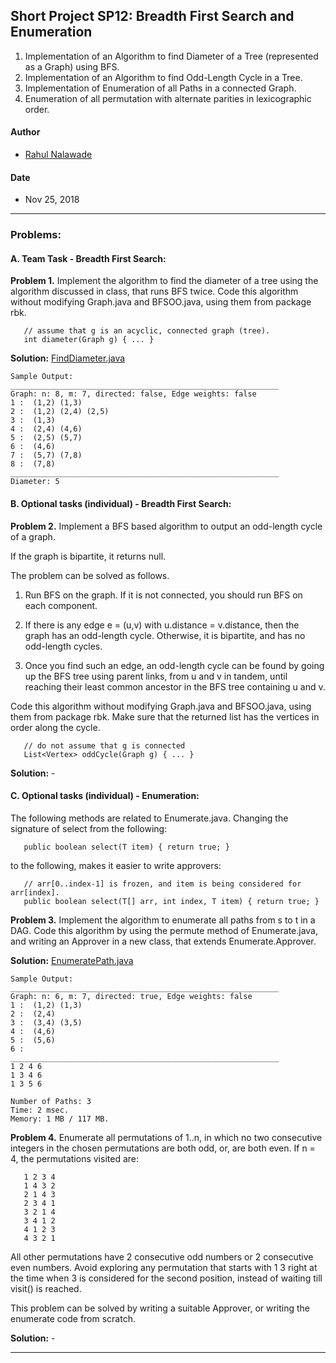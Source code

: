 ## Short Project SP12: Breadth First Search and Enumeration

1. Implementation of an Algorithm to find Diameter of a Tree (represented as 
   a Graph) using BFS.
2. Implementation of an Algorithm to find Odd-Length Cycle in a Tree. 
3. Implementation of Enumeration of all Paths in a connected Graph. 
4. Enumeration of all permutation with alternate parities in lexicographic 
   order. 

#### Author
* [Rahul Nalawade](https://github.com/rahul1947)

#### Date
* Nov 25, 2018

_______________________________________________________________________________
### Problems:

#### A. Team Task - Breadth First Search: 

**Problem 1.** 
   Implement the algorithm to find the diameter of a tree using the algorithm 
   discussed in class, that runs BFS twice. Code this algorithm without 
   modifying Graph.java and BFSOO.java, using them from package rbk.
```
   // assume that g is an acyclic, connected graph (tree).
   int diameter(Graph g) { ... }  
```
**Solution:** [FindDiameter.java](https://github.com/rahul1947/SP12-Breadth-First-Search-and-Enumeration/blob/master/FindDiameter.java) 
```
Sample Output: 
____________________________________________________________
Graph: n: 8, m: 7, directed: false, Edge weights: false
1 :  (1,2) (1,3)
2 :  (1,2) (2,4) (2,5)
3 :  (1,3)
4 :  (2,4) (4,6)
5 :  (2,5) (5,7)
6 :  (4,6)
7 :  (5,7) (7,8)
8 :  (7,8)
____________________________________________________________
Diameter: 5
```

#### B. Optional tasks (individual) - Breadth First Search: 

**Problem 2.**
   Implement a BFS based algorithm to output an odd-length cycle of a graph. 
   
   If the graph is bipartite, it returns null. 
   
   The problem can be solved as follows.
   1. Run BFS on the graph.  If it is not connected, you should run BFS on 
   each component.
   
   2. If there is any edge e = (u,v) with u.distance = v.distance, then the 
   graph has an odd-length cycle. 
   Otherwise, it is bipartite, and has no odd-length cycles.
   
   3. Once you find such an edge, an odd-length cycle can be found by going 
   up the BFS tree using parent links, from u and v in tandem, until reaching 
   their least common ancestor in the BFS tree containing u and v. 
   
   Code this algorithm without modifying Graph.java and BFSOO.java, using them
   from package rbk. 
   Make sure that the returned list has the vertices in order along the cycle.
```
   // do not assume that g is connected
   List<Vertex> oddCycle(Graph g) { ... }  
```
**Solution:** -

#### C. Optional tasks (individual) - Enumeration: 

The following methods are related to Enumerate.java. Changing the signature 
of select from the following:
```
   public boolean select(T item) { return true; }
```

to the following, makes it easier to write approvers:
```
   // arr[0..index-1] is frozen, and item is being considered for arr[index].
   public boolean select(T[] arr, int index, T item) { return true; }	
```

**Problem 3.** 
   Implement the algorithm to enumerate all paths from s to t in a DAG.
   Code this algorithm by using the permute method of Enumerate.java,
   and writing an Approver in a new class, that extends Enumerate.Approver.

**Solution:** [EnumeratePath.java](https://github.com/rahul1947/SP12-Breadth-First-Search-and-Enumeration/blob/master/EnumeratePath.java) 
```
Sample Output: 
____________________________________________________________
Graph: n: 6, m: 7, directed: true, Edge weights: false
1 :  (1,2) (1,3)
2 :  (2,4)
3 :  (3,4) (3,5)
4 :  (4,6)
5 :  (5,6)
6 : 
____________________________________________________________
1 2 4 6 
1 3 4 6 
1 3 5 6 

Number of Paths: 3
Time: 2 msec.
Memory: 1 MB / 117 MB.
```

**Problem 4.**
   Enumerate all permutations of 1..n, in which no two consecutive integers in
   the chosen permutations are both odd, or, are both even.
   If n = 4, the permutations visited are:
```
   1 2 3 4
   1 4 3 2
   2 1 4 3
   2 3 4 1
   3 2 1 4
   3 4 1 2
   4 1 2 3
   4 3 2 1
```
   All other permutations have 2 consecutive odd numbers or 2 consecutive even 
   numbers. Avoid exploring any permutation that starts with 1 3 right at the 
   time when 3 is considered for the second position, instead of waiting till 
   visit() is reached.
   
   This problem can be solved by writing a suitable Approver, or writing the 
   enumerate code from scratch.

**Solution:** - 

_______________________________________________________________________________
   